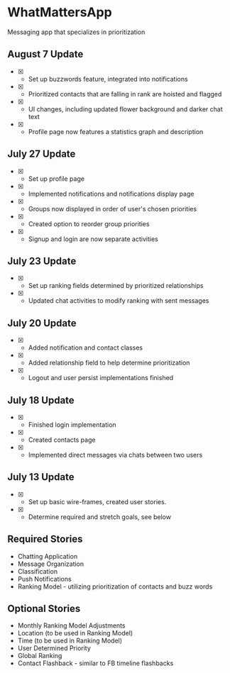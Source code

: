 # WhatMattersApp
Messaging app that specializes in prioritization

## August 7 Update
- [X] - Set up buzzwords feature, integrated into notifications
- [X] - Prioritized contacts that are falling in rank are hoisted and flagged 
- [X] - UI changes, including updated flower background and darker chat text
- [X] - Profile page now features a statistics graph and description

## July 27 Update
- [X] - Set up profile page 
- [X] - Implemented notifications and notifications display page
- [X] - Groups now displayed in order of user's chosen priorities
- [X] - Created option to reorder group priorities 
- [X] - Signup and login are now separate activities

## July 23 Update
- [X] - Set up ranking fields determined by prioritized relationships
- [X] - Updated chat activities to modify ranking with sent messages

## July 20 Update
- [X] - Added notification and contact classes
- [X] - Added relationship field to help determine prioritization
- [X] - Logout and user persist implementations finished

## July 18 Update
- [X] - Finished login implementation
- [X] - Created contacts page
- [X] - Implemented direct messages via chats between two users

## July 13 Update
- [X] - Set up basic wire-frames, created user stories.
- [X] - Determine required and stretch goals, see below

## Required Stories
- Chatting Application
- Message Organization
- Classification
- Push Notifications
- Ranking Model - utilizing prioritization of contacts and buzz words


## Optional Stories
- Monthly Ranking Model Adjustments
- Location (to be used in Ranking Model)
- Time (to be used in Ranking Model)
- User Determined Priority
- Global Ranking
- Contact Flashback - similar to FB timeline flashbacks
